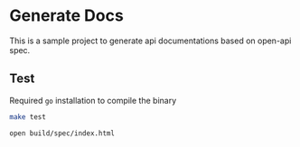 # Generate Docs

This is a sample project to generate api documentations based on open-api spec. 


## Test

Required `go` installation to compile the binary

```bash
make test

open build/spec/index.html
```
